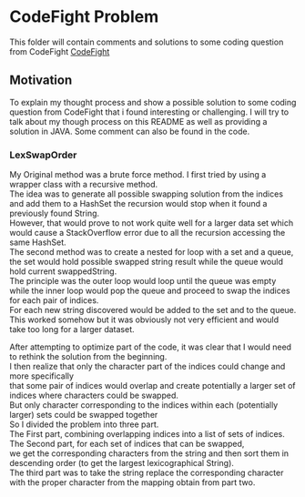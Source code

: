 # CodeFight Problem
This folder will contain comments and solutions to some coding question from CodeFight
[CodeFight](https://codefights.com/) 


## Motivation
To explain my thought process and show a possible solution to some coding question 
from CodeFight that i found interesting or challenging.
I will try to talk about my though process on this README as well as providing a solution in JAVA.
Some comment can also be found in the code.

### LexSwapOrder
My Original method was a brute force method. I first tried by using a wrapper class with a recursive method.  
The idea was to generate all possible swapping solution from the indices and add them to a HashSet the recursion would stop when it found a previously found String.  
However, that would prove to not work quite well for a larger data set which would cause a StackOverflow error due to all the recursion accessing the same HashSet.   
The second method was to create a nested for loop with a set and a queue, the set would hold possible swapped string result while the queue would hold current swappedString.  
The principle was the outer loop would loop until the queue was empty while the inner loop would pop the queue and proceed to swap the indices for each pair of indices.  
For each new string discovered would be added to the set and to the queue.  
This worked somehow but it was obviously not very efficient and would take too long for a larger dataset.  
 
After attempting to optimize part of the code, it was clear that I would need to rethink the solution from the beginning.  
I then realize that only the character part of the indices could change and more specifically   
that some pair of indices would overlap and create potentially a larger set of indices where characters could be swapped.  
But only character corresponding to the indices within each (potentially larger) sets could be swapped together  
So I divided the problem into three part.  
The First part, combining overlapping indices into a list of sets of indices.   
The Second part, for each set of indices that can be swapped,   
we get the corresponding characters from the string and then sort them in descending order (to get the largest lexicographical String).  
The third part was to take the string replace the corresponding character with the proper character from the mapping obtain from part two.  
